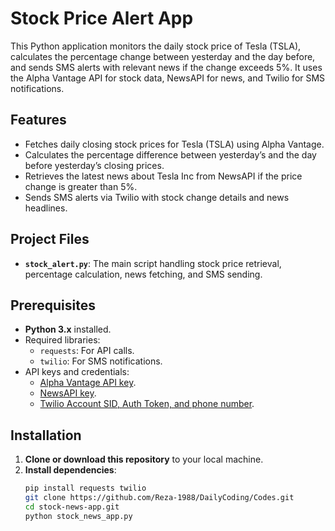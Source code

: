 # Stock Price Alert App

This Python application monitors the daily stock price of Tesla (TSLA), calculates the percentage change between yesterday and the day before, and sends SMS alerts with relevant news if the change exceeds 5%. It uses the Alpha Vantage API for stock data, NewsAPI for news, and Twilio for SMS notifications.

## Features
- Fetches daily closing stock prices for Tesla (TSLA) using Alpha Vantage.
- Calculates the percentage difference between yesterday’s and the day before yesterday’s closing prices.
- Retrieves the latest news about Tesla Inc from NewsAPI if the price change is greater than 5%.
- Sends SMS alerts via Twilio with stock change details and news headlines.

## Project Files
- **`stock_alert.py`**: The main script handling stock price retrieval, percentage calculation, news fetching, and SMS sending.

## Prerequisites
- **Python 3.x** installed.
- Required libraries:
  - `requests`: For API calls.
  - `twilio`: For SMS notifications.
- API keys and credentials:
  - [Alpha Vantage API key](https://www.alphavantage.co/support/#api-key).
  - [NewsAPI key](https://newsapi.org/).
  - [Twilio Account SID, Auth Token, and phone number](https://twilio.com/console).

## Installation
1. **Clone or download this repository** to your local machine.
2. **Install dependencies**:
   ```bash
   pip install requests twilio
   git clone https://github.com/Reza-1988/DailyCoding/Codes.git
   cd stock-news-app.git
   python stock_news_app.py